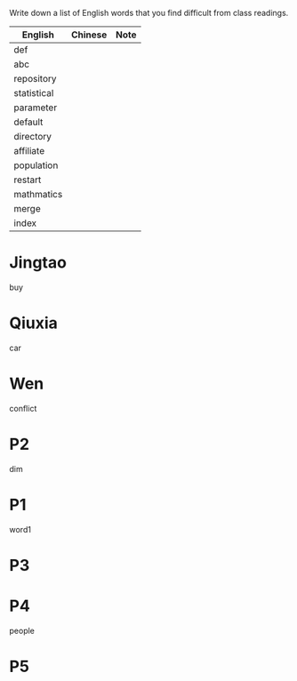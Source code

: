 
Write down a list of English words that you find difficult from class readings. 

English|Chinese|Note
---|---|---
def||
abc||
repository||
statistical||
parameter||
default||
directory||
affiliate||
population||
restart||
mathmatics||
merge||
index||

# Jingtao
buy

# Qiuxia
car

# Wen
conflict

# P2
dim

# P1
word1

# P3


# P4
people

# P5
